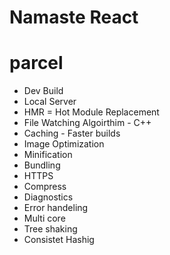# Namaste React


# parcel

- Dev Build
- Local Server
- HMR = Hot Module Replacement
- File Watching Algoirthim - C++
- Caching - Faster builds
- Image Optimization
- Minification
- Bundling
- HTTPS
- Compress
- Diagnostics
- Error handeling
- Multi core
- Tree shaking
- Consistet Hashig

